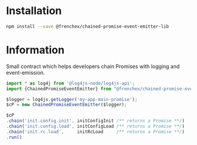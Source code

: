 # Installation

```bash
npm install --save @frenchex/chained-promise-event-emitter-lib
```

# Information

Small contract which helps developers chain Promises with logging and event-emission.

```typescript
import * as log4j from '@log4js-node/log4js-api';
import {ChainedPromiseEventEmitter} from "@frenchex/chained-promise-event-emitter-lib";

$logger = log4js.getLogger('my-app-main-promise');
$cP = new ChainedPromiseEventEmitter($logger);

$cP
.chain('init.config.init', initConfigInit /** returns a Promise **/)
.chain('init.config.load', initConfigLoad /** returns a Promise **/)
.chain('init.rc.load',     initRcLoad     /** returns a Promise **/)
.run()
```

